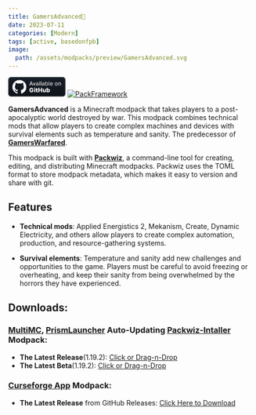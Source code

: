 ```yaml
---
title: GamersAdvanced🦾
date: 2023-07-11
categories: [Modern]
tags: [active, basedonfpb]
image:
  path: /assets/modpacks/preview/GamersAdvanced.svg
---
```

<a href="https://github.com/GamersModpacks/GamersAdvanced"><img alt="SourceCode" height="40" src="/assets/badges/github_vector.svg"></a>
<a href="https://den4enko.github.io/posts/PackFramework/"><img alt="PackFramework" height="40" src="https://den4enko.github.io/PackFramework/badge.svg"></a>

**GamersAdvanced** is a Minecraft modpack that takes players to a post-apocalyptic world destroyed by war. This modpack combines technical mods that allow players to create complex machines and devices with survival elements such as temperature and sanity. The predecessor of [**GamersWarfared**](https://github.com/GamersModpacks/GamersWarfared).

This modpack is built with [**Packwiz**](https://packwiz.infra.link/), a command-line tool for creating, editing, and distributing Minecraft modpacks. Packwiz uses the TOML format to store modpack metadata, which makes it easy to version and share with git.
## Features

- **Technical mods**: Applied Energistics 2, Mekanism, Create, Dynamic Electricity, and others allow players to create complex automation, production, and resource-gathering systems.

- **Survival elements**: Temperature and sanity add new challenges and opportunities to the game. Players must be careful to avoid freezing or overheating, and keep their sanity from being overwhelmed by the horrors they have experienced.

## Downloads:
### [MultiMC](https://multimc.org/), [PrismLauncher](https://prismlauncher.org/) Auto-Updating [Packwiz-Intaller](https://github.com/packwiz/packwiz-installer) Modpack:
- **The Latest Release**(1.19.2): [Click or Drag-n-Drop](/GamersAdvanced/downloads/mmc/forge/1.19.2/GamersAdvanced.zip)
- **The Latest Beta**(1.19.2): [Click or Drag-n-Drop](/GamersAdvanced/downloads/mmc/forge/1.19.2/GamersAdvanced-beta.zip)

### [Curseforge App](https://www.curseforge.com/download/app) Modpack:
- **The Latest Release** from GitHub Releases: [Click Here to Download](https://github.com/GamersModpacks/GamersAdvanced/releases/latest/download/GamersAdvanced-CurseForge.zip)
